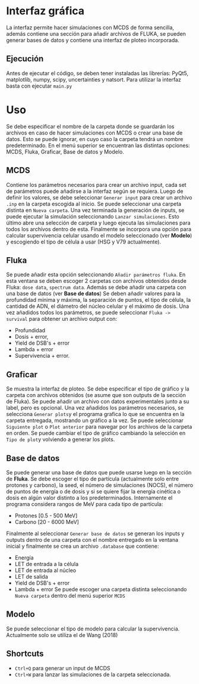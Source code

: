 # Interfaz gráfica
La interfaz permite hacer simulaciones con MCDS de forma sencilla, además contiene una sección para añadir archivos de FLUKA, se pueden generar bases de datos y contiene una interfaz de ploteo incorporada.

## Ejecución
Antes de ejecutar el código, se deben tener instaladas las librerías: PyQt5, matplotlib, numpy, scipy, uncertainties y natsort.
Para utilizar la interfaz basta con ejecutar `main.py`

# Uso
Se debe especificar el nombre de la carpeta donde se guardarán los archivos en caso de hacer simulaciones con MCDS o crear una base de datos. Esto se puede ignorar, en cuyo caso la carpeta tendrá un nombre predeterminado. 
En el menú superior se encuentran las distintas opciones: MCDS, Fluka, Graficar, Base de datos y Modelo.

## MCDS
Contiene los parámetros necesarios para crear un archivo input, cada set de parámetros puede añadirse a la interfaz según se requiera. Luego de definir los valores, se debe seleccionar `Generar input` para crear un archivo `.inp` en la carpeta escogida al inicio. Se puede seleccionar una carpeta distinta en `Nueva carpeta`. 
Una vez terminada la generación de inputs, se puede ejecutar la simulación seleccionando `Lanzar simulaciones`. Esto último abre una selección de carpeta y luego ejecuta las simulaciones para todos los archivos dentro de esta.
Finalmente se incorpora una opción para calcular supervivencia celular usando el modelo seleccionado (ver **Modelo**) y escogiendo el tipo de célula a usar (HSG y V79 actualmente).

## Fluka
Se puede añadir esta opción seleccionando `Añadir parámetros fluka`. En esta ventana se deben escoger 2 carpetas con archivos obtenidos desde Fluka: `dose data`, `spectrum data`. Además se debe añadir una carpeta con una base de datos (ver **Base de datos**)
Se deben añadir valores para la profundidad mínima y máxima, la separación de puntos, el tipo de célula, la cantidad de ADN, el diámetro del núcleo celular y el máximo de dosis. Una vez añadidos todos los parámetros, se puede seleccionar `Fluka -> survival` para obtener un archivo output con: 
- Profundidad
- Dosis + error,
- Yield de DSB's + error
- Lambda + error 
- Supervivencia + error.

## Graficar
Se muestra la interfaz de ploteo. Se debe especificar el tipo de gráfico y la carpeta con archivos obtenidos (se asume que son outputs de la sección de Fluka). Se puede añadir un archivo con datos experimentales junto a su label, pero es opcional. 
Una vez añadidos los parámetros necesarios, se selecciona `Generar plots`y el programa grafica lo que se encuentra en la carpeta entregada, mostrando un gráfico a la vez. Se puede seleccionar `Siguiente plot` o `Plot anterior` para navegar por los archivos de la carpeta en orden. Se puede cambiar el tipo de gráfico cambiando la selección en `Tipo de plot`y volviendo a generar los plots.

## Base de datos

Se puede generar una base de datos que puede usarse luego en la sección de **Fluka**. Se debe escoger el tipo de partícula (actualmente solo entre protones y carbono), la seed, el número de simulaciones (NOCS), el número de puntos de energía o de dosis y si se quiere fijar la energía cinética o dosis en algún valor distinto a los predeterminados. Internamente el programa considera rangos de MeV para cada tipo de partícula:

 - Protones [0.5 - 500 MeV]
 - Carbono [20 - 6000 MeV]
 
 Finalmente al seleccionar `Generar base de datos` se generan los inputs y outputs dentro de una carpeta con el nombre entregado en la ventana inicial y finalmente se crea un archivo `.database` que contiene:
 - Energía
 - LET de entrada a la célula
 - LET de entrada al núcleo
 - LET de salida
 - Yield de DSB's + error
 - Lambda + error
 Se puede escoger una carpeta distinta seleccionando `Nueva carpeta` dentro del menú superior `MCDS`

## Modelo
Se puede seleccionar el tipo de modelo para calcular la supervivencia. Actualmente solo se utiliza el de Wang (2018)

## Shortcuts
- `Ctrl+Q` para generar un input de MCDS 
- `Ctrl+W` para lanzar las simulaciones de la carpeta seleccionada.